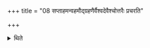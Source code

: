 +++
title = "08 सप्ताहमन्वहमौद्ग्रहणैर्वैश्वदेवैश्चोत्तरैः प्रचरति"

+++

<details><summary>थिते</summary>

सप्ताहमन्वहमौद्ग्रहणैर्वैश्वदेवैश्चोत्तरैः प्रचरति ८
</details>
